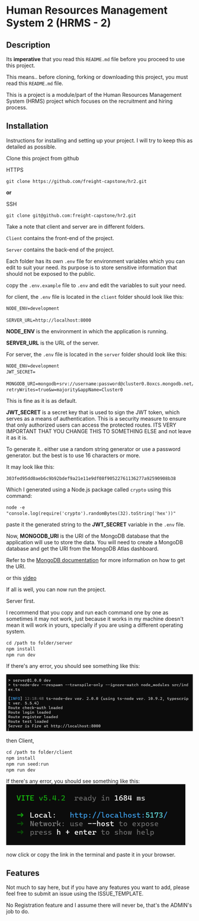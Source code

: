 # Human Resources Management System 2 (HRMS - 2)

## Description

Its **imperative** that you read this `README.md` file before you proceed to use this project.

This means.. before cloning, forking or downloading this project, you must read this `README.md` file.

This is a project is a module/part of the Human Resources Management System (HRMS) project
which focuses on the recruitment and hiring process.

## Installation

Instructions for installing and setting up your project.
I will try to keep this as detailed as possible.

Clone this project from github

HTTPS

```
git clone https://github.com/freight-capstone/hr2.git
```

**or**

SSH

```
git clone git@github.com:freight-capstone/hr2.git
```

Take a note that client and server are in different folders.

`Client` contains the front-end of the project.

`Server` contains the back-end of the project.

Each folder has its own `.env` file for environment variables which you can edit to suit your need. its purpose is to store sensitive information that should not be exposed to the public.

copy the `.env.example` file to `.env` and edit the variables to suit your need.

for client, the `.env` file is located in the `client` folder should look like this:

```
NODE_ENV=development

SERVER_URL=http://localhost:8000
```

**NODE_ENV** is the environment in which the application is running.

**SERVER_URL** is the URL of the server.

For server, the `.env` file is located in the `server` folder should look like this:

```
NODE_ENV=development
JWT_SECRET=

MONGODB_URI=mongodb+srv://username:password@cluster0.8oxcs.mongodb.net/?retryWrites=true&w=majority&appName=Cluster0
```

This is fine as it is as default.

**JWT_SECRET** is a secret key that is used to sign the JWT token, which serves as a means of authentication. This is a security measure to ensure that only authorized users can access the protected routes. ITS VERY IMPORTANT THAT YOU CHANGE THIS TO SOMETHING ELSE and not leave it as it is.

To generate it.. either use a random string generator or use a password generator. but the best is to use 16 characters or more.

It may look like this:

```
303fed95dd0aeb6c9b92bdef9a21e11e9df08f90522761136277a92590908b38
```

Which I generated using a Node.js package called `crypto` using this command:

```
node -e "console.log(require('crypto').randomBytes(32).toString('hex'))"
```

paste it the generated string to the **JWT_SECRET** variable in the `.env` file.

Now, **MONGODB_URI** is the URI of the MongoDB database that the application will use to store the data.
You will need to create a MongoDB database and get the URI from the MongoDB Atlas dashboard.

Refer to the [MongoDB documentation](https://www.mongodb.com/docs/manual/reference/connection-string/) for more information on how to get the URI.

or this [video](https://www.youtube.com/watch?v=s0anSjEeua8)

If all is well, you can now run the project.

Server first.

I recommend that you copy and run each command one by one as sometimes it may not work, just because it works in my machine doesn't mean it will work in yours, specially if you are using a different operating system.

```
cd /path to folder/server
npm install
npm run dev
```

If there's any error, you should see something like this:

![client](./assets/server.png)

then Client,

```
cd /path to folder/client
npm install
npm run seed:run
npm run dev
```

If there's any error, you should see something like this:
![client](./assets/client.png)

now click or copy the link in the terminal and paste it in your browser.

## Features

Not much to say here, but if you have any features you want to add, please feel free to submit an issue using the ISSUE_TEMPLATE.

No Registration feature and I assume there will never be, that's the ADMIN's job to do.
